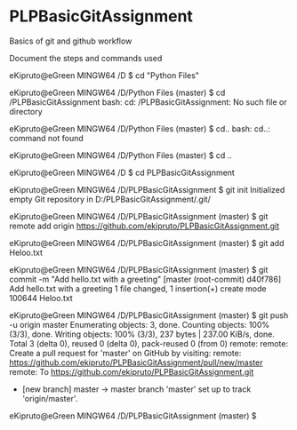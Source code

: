 # PLPBasicGitAssignment
Basics of git and github workflow

Document the steps and commands used

eKipruto@eGreen MINGW64 /D
$ cd "Python Files"

eKipruto@eGreen MINGW64 /D/Python Files (master)
$ cd /PLPBasicGitAssignment
bash: cd: /PLPBasicGitAssignment: No such file or directory

eKipruto@eGreen MINGW64 /D/Python Files (master)
$ cd..
bash: cd..: command not found

eKipruto@eGreen MINGW64 /D/Python Files (master)
$ cd ..

eKipruto@eGreen MINGW64 /D
$ cd PLPBasicGitAssignment

eKipruto@eGreen MINGW64 /D/PLPBasicGitAssignment
$ git init
Initialized empty Git repository in D:/PLPBasicGitAssignment/.git/

eKipruto@eGreen MINGW64 /D/PLPBasicGitAssignment (master)
$ git remote add origin https://github.com/ekipruto/PLPBasicGitAssignment.git

eKipruto@eGreen MINGW64 /D/PLPBasicGitAssignment (master)
$ git add Heloo.txt

eKipruto@eGreen MINGW64 /D/PLPBasicGitAssignment (master)
$ git commit -m "Add hello.txt with a greeting"
[master (root-commit) d40f786] Add hello.txt with a greeting
 1 file changed, 1 insertion(+)
 create mode 100644 Heloo.txt

eKipruto@eGreen MINGW64 /D/PLPBasicGitAssignment (master)
$ git push -u origin master
Enumerating objects: 3, done.
Counting objects: 100% (3/3), done.
Writing objects: 100% (3/3), 237 bytes | 237.00 KiB/s, done.
Total 3 (delta 0), reused 0 (delta 0), pack-reused 0 (from 0)
remote:
remote: Create a pull request for 'master' on GitHub by visiting:
remote:      https://github.com/ekipruto/PLPBasicGitAssignment/pull/new/master
remote:
To https://github.com/ekipruto/PLPBasicGitAssignment.git
 * [new branch]      master -> master
branch 'master' set up to track 'origin/master'.

eKipruto@eGreen MINGW64 /D/PLPBasicGitAssignment (master)
$
